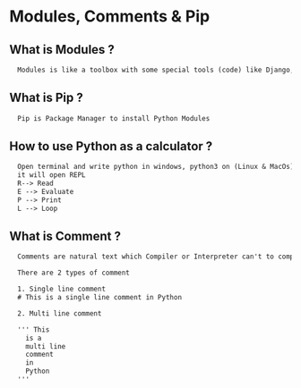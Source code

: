 # Modules, Comments & Pip

## What is Modules ?

```txt
  Modules is like a toolbox with some special tools (code) like Django,Flask
```

## What is Pip ?

```txt
  Pip is Package Manager to install Python Modules
```

## How to use Python as a calculator ?

```txt
  Open terminal and write python in windows, python3 on (Linux & MacOs)
  it will open REPL
  R--> Read
  E --> Evaluate
  P --> Print
  L --> Loop
```

## What is Comment ?

```txt
  Comments are natural text which Compiler or Interpreter can't to compile or interpret. It's very useful for message passing. Comment's in code are helpful what does the code mean.

  There are 2 types of comment

  1. Single line comment
  # This is a single line comment in Python

  2. Multi line comment

  ''' This
    is a 
    multi line
    comment
    in
    Python
  '''

```
